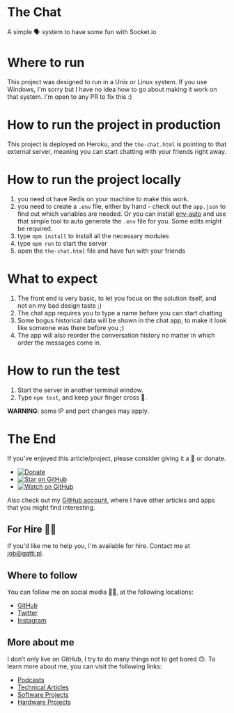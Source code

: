 # The Chat

A simple 🗣 system to have some fun with Socket.io

# Where to run

This project was designed to run in a Unix or Linux system. If you use Windows, I'm sorry but I have no idea how to go about making it work on that system. I'm open to any PR to fix this :)

# How to run the project in production

This project is deployed on Heroku, and the `the-chat.html` is pointing to that external server, meaning you can start chatting with your friends right away.

# How to run the project locally

1. you need ot have Redis on your machine to make this work.
1. you need to create a `.env` file, either by hand - check out the `app.json` to find out which variables are needed. Or you can install [env-auto](https://www.npmjs.com/package/env-auto) and use that simple tool to auto generate the `.env` file for you. Some edits might be required.
1. type `npm install` to install all the necessary modules
1. type `npm run` to start the server
1. open the `the-chat.html` file and have fun with your friends

# What to expect

1. The front end is very basic, to let you focus on the solution itself, and not on my bad design taste ;)
1. The chat app requires you to type a name before you can start chatting
1. Some bogus historical data will be shown in the chat app, to make it look like someone was there before you ;)
1. The app will also reorder the conversation history no matter in which order the messages come in.

# How to run the test

1. Start the server in another terminal window.
1. Type `npm test`, and keep your finger cross 🤞.

**WARNING**: some IP and port changes may apply.

# The End

If you've enjoyed this article/project, please consider giving it a 🌟 or donate.

- [![Donate](https://img.shields.io/badge/Donate-PayPal-green.svg)](https://www.paypal.me/gattidavid/25)
- [![Star on GitHub](https://img.shields.io/github/stars/davidgatti/theChat.svg?style=social)](https://github.com/davidgatti/theChat/stargazers)
- [![Watch on GitHub](https://img.shields.io/github/watchers/davidgatti/theChat.svg?style=social)](https://github.com/davidgatti/theChat/watchers)

Also check out my [GitHub account](https://github.com/davidgatti), where I have other articles and apps that you might find interesting.

## For Hire 👨‍💻

If you'd like me to help you, I'm available for hire. Contact me at job@gatti.pl.

## Where to follow

You can follow me on social media 🐙😇, at the following locations:

- [GitHub](https://github.com/davidgatti)
- [Twitter](https://twitter.com/dawidgatti)
- [Instagram](https://www.instagram.com/gattidavid/)

## More about me

I don’t only live on GitHub, I try to do many things not to get bored 🙃. To learn more about me, you can visit the following links:

- [Podcasts](http://david.gatti.pl/podcasts)
- [Technical Articles](http://david.gatti.pl/technical_articles)
- [Software Projects](http://david.gatti.pl/software_projects)
- [Hardware Projects](http://david.gatti.pl/hardware_projects)
